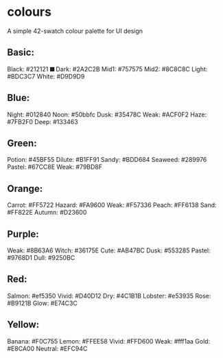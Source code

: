 # colours
A simple 42-swatch colour palette for UI design

Basic:
------
Black:   #212121  ![basic_black](/images/basic_black.png)
Dark:    #2A2C2B
Mid1:    #757575
Mid2:    #8C8C8C
Light:   #BDC3C7
White:   #D9D9D9

Blue:
------
Night:   #012840
Noon:    #50bbfc
Dusk:    #35478C
Weak:    #ACF0F2
Haze:    #7FB2F0
Deep:    #133463

Green:
------
Potion:  #45BF55
Dilute:  #B1FF91
Sandy:   #BDD684
Seaweed: #289976
Pastel:  #67CC8E
Weak:    #79BD8F

Orange:
------
Carrot:  #FF5722
Hazard:  #FA9600
Weak:    #F57336
Peach:   #FF6138
Sand:    #FF822E
Autumn:  #D23600

Purple:
------
Weak:    #8B63A6
Witch:   #36175E
Cute:    #AB47BC
Dusk:    #553285
Pastel:  #9768D1
Dull:    #9250BC

Red:
------
Salmon:  #ef5350
Vivid:   #D40D12
Dry:     #4C1B1B
Lobster: #e53935
Rose:    #B9121B
Glow:    #E74C3C

Yellow:
------
Banana:  #F0C755
Lemon:   #FFEE58
Vivid:   #FFD600
Weak:    #fff1aa
Gold:    #E8CA00
Neutral: #EFC94C
